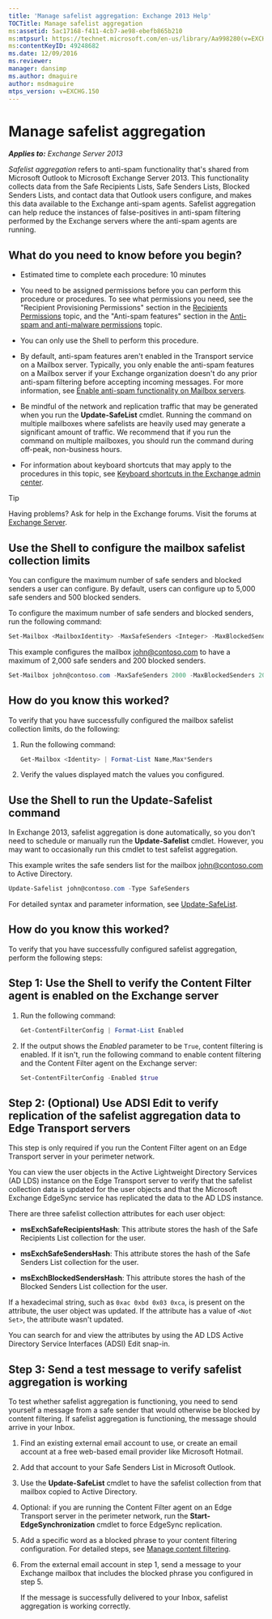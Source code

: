 ```yaml
---
title: 'Manage safelist aggregation: Exchange 2013 Help'
TOCTitle: Manage safelist aggregation
ms:assetid: 5ac17168-f411-4cb7-ae98-ebefb865b210
ms:mtpsurl: https://technet.microsoft.com/en-us/library/Aa998280(v=EXCHG.150)
ms:contentKeyID: 49248682
ms.date: 12/09/2016
ms.reviewer: 
manager: dansimp
ms.author: dmaguire
author: msdmaguire
mtps_version: v=EXCHG.150
---
```


# Manage safelist aggregation

_**Applies to:** Exchange Server 2013_

*Safelist aggregation* refers to anti-spam functionality that's shared from Microsoft Outlook to Microsoft Exchange Server 2013. This functionality collects data from the Safe Recipients Lists, Safe Senders Lists, Blocked Senders Lists, and contact data that Outlook users configure, and makes this data available to the Exchange anti-spam agents. Safelist aggregation can help reduce the instances of false-positives in anti-spam filtering performed by the Exchange servers where the anti-spam agents are running.

## What do you need to know before you begin?

- Estimated time to complete each procedure: 10 minutes

- You need to be assigned permissions before you can perform this procedure or procedures. To see what permissions you need, see the "Recipient Provisioning Permissions" section in the [Recipients Permissions](recipients-permissions-exchange-2013-help.md) topic, and the "Anti-spam features" section in the [Anti-spam and anti-malware permissions](anti-spam-and-anti-malware-permissions-exchange-2013-help.md) topic.

- You can only use the Shell to perform this procedure.

- By default, anti-spam features aren't enabled in the Transport service on a Mailbox server. Typically, you only enable the anti-spam features on a Mailbox server if your Exchange organization doesn't do any prior anti-spam filtering before accepting incoming messages. For more information, see [Enable anti-spam functionality on Mailbox servers](enable-anti-spam-functionality-on-mailbox-servers-exchange-2013-help.md).

- Be mindful of the network and replication traffic that may be generated when you run the **Update-SafeList** cmdlet. Running the command on multiple mailboxes where safelists are heavily used may generate a significant amount of traffic. We recommend that if you run the command on multiple mailboxes, you should run the command during off-peak, non-business hours.

- For information about keyboard shortcuts that may apply to the procedures in this topic, see [Keyboard shortcuts in the Exchange admin center](keyboard-shortcuts-in-the-exchange-admin-center-2013-help.md).

> [!TIP]
> Having problems? Ask for help in the Exchange forums. Visit the forums at [Exchange Server](https://go.microsoft.com/fwlink/p/?linkid=60612).

## Use the Shell to configure the mailbox safelist collection limits

You can configure the maximum number of safe senders and blocked senders a user can configure. By default, users can configure up to 5,000 safe senders and 500 blocked senders.

To configure the maximum number of safe senders and blocked senders, run the following command:

```powershell
Set-Mailbox <MailboxIdentity> -MaxSafeSenders <Integer> -MaxBlockedSenders <Integer>
```

This example configures the mailbox john@contoso.com to have a maximum of 2,000 safe senders and 200 blocked senders.

```powershell
Set-Mailbox john@contoso.com -MaxSafeSenders 2000 -MaxBlockedSenders 200
```

## How do you know this worked?

To verify that you have successfully configured the mailbox safelist collection limits, do the following:

1. Run the following command:

    ```powershell
    Get-Mailbox <Identity> | Format-List Name,Max*Senders
    ```

2. Verify the values displayed match the values you configured.

## Use the Shell to run the Update-Safelist command

In Exchange 2013, safelist aggregation is done automatically, so you don't need to schedule or manually run the **Update-Safelist** cmdlet. However, you may want to occasionally run this cmdlet to test safelist aggregation.

This example writes the safe senders list for the mailbox john@contoso.com to Active Directory.

```powershell
Update-Safelist john@contoso.com -Type SafeSenders
```

For detailed syntax and parameter information, see [Update-SafeList](https://technet.microsoft.com/en-us/library/bb125034\(v=exchg.150\)).

## How do you know this worked?

To verify that you have successfully configured safelist aggregation, perform the following steps:

## Step 1: Use the Shell to verify the Content Filter agent is enabled on the Exchange server

1. Run the following command:

    ```powershell
    Get-ContentFilterConfig | Format-List Enabled
    ```

2. If the output shows the *Enabled* parameter to be `True`, content filtering is enabled. If it isn't, run the following command to enable content filtering and the Content Filter agent on the Exchange server:

    ```powershell
    Set-ContentFilterConfig -Enabled $true
    ```

## Step 2: (Optional) Use ADSI Edit to verify replication of the safelist aggregation data to Edge Transport servers

This step is only required if you run the Content Filter agent on an Edge Transport server in your perimeter network.

You can view the user objects in the Active Lightweight Directory Services (AD LDS) instance on the Edge Transport server to verify that the safelist collection data is updated for the user objects and that the Microsoft Exchange EdgeSync service has replicated the data to the AD LDS instance.

There are three safelist collection attributes for each user object:

- **msExchSafeRecipientsHash**: This attribute stores the hash of the Safe Recipients List collection for the user.

- **msExchSafeSendersHash**: This attribute stores the hash of the Safe Senders List collection for the user.

- **msExchBlockedSendersHash**: This attribute stores the hash of the Blocked Senders List collection for the user.

If a hexadecimal string, such as `0xac 0xbd 0x03 0xca`, is present on the attribute, the user object was updated. If the attribute has a value of `<Not Set>`, the attribute wasn't updated.

You can search for and view the attributes by using the AD LDS Active Directory Service Interfaces (ADSI) Edit snap-in.

## Step 3: Send a test message to verify safelist aggregation is working

To test whether safelist aggregation is functioning, you need to send yourself a message from a safe sender that would otherwise be blocked by content filtering. If safelist aggregation is functioning, the message should arrive in your Inbox.

1. Find an existing external email account to use, or create an email account at a free web-based email provider like Microsoft Hotmail.

2. Add that account to your Safe Senders List in Microsoft Outlook.

3. Use the **Update-SafeList** cmdlet to have the safelist collection from that mailbox copied to Active Directory.

4. Optional: if you are running the Content Filter agent on an Edge Transport server in the perimeter network, run the **Start-EdgeSynchronization** cmdlet to force EdgeSync replication.

5. Add a specific word as a blocked phrase to your content filtering configuration. For detailed steps, see [Manage content filtering](manage-content-filtering-exchange-2013-help.md).

6. From the external email account in step 1, send a message to your Exchange mailbox that includes the blocked phrase you configured in step 5.

    If the message is successfully delivered to your Inbox, safelist aggregation is working correctly.
